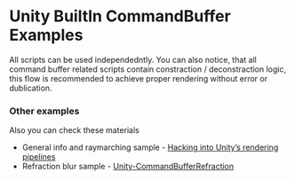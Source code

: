 # Unity BuiltIn CommandBuffer Examples

All scripts can be used independedntly. You can also notice, that all command buffer related scripts contain constraction / deconstraction logic, this flow is recommended to achieve proper rendering without error or dublication.

### Other examples
Also you can check these materials 
- General info and raymarching sample - [Hacking into Unity’s rendering pipelines](https://www.youtube.com/watch?v=xrmbtBHJXt8)
- Refraction blur sample - [Unity-CommandBufferRefraction](https://github.com/Doppelkeks/Unity-CommandBufferRefraction)
